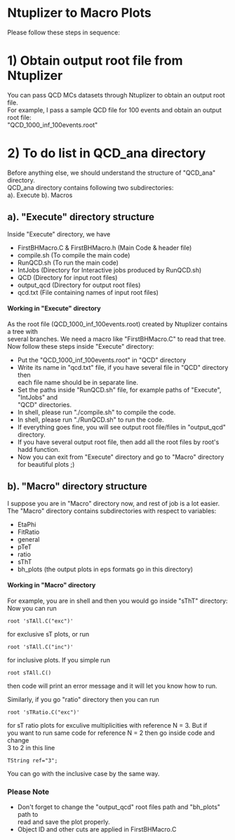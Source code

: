 # Ntuplizer to Macro Plots
Please follow these steps in sequence:
# 1) Obtain output root file from Ntuplizer
You can pass QCD MCs datasets through Ntuplizer to obtain an output root file.  
For example, I pass a sample QCD file for 100 events and obtain an output root file:  
"QCD_1000_inf_100events.root"  
# 2) To do list in QCD_ana directory
Before anything else, we should understand the structure of "QCD_ana" directory.  
QCD_ana directory contains following two subdirectories:    
a). Execute b). Macros 
## a). "Execute" directory structure
Inside "Execute" directory, we have  
- FirstBHMacro.C & FirstBHMacro.h (Main Code & header file)
- compile.sh (To compile the main code)
- RunQCD.sh (To run the main code)
- IntJobs (Directory for Interactive jobs produced by RunQCD.sh)
- QCD (Directory for input root files)
- output_qcd (Directory for output root files)
- qcd.txt (File containing names of input root files)
  
#### Working in "Execute" directory
As the root file (QCD_1000_inf_100events.root) created by Ntuplizer contains a tree with  
several branches. We need a macro like "FirstBHMacro.C" to read that tree.  
Now follow these steps inside "Execute" directory:  
- Put the "QCD_1000_inf_100events.root" in "QCD" directory  
- Write its name in "qcd.txt" file, if you have several file in "QCD" directory then  
each file name should be in separate line.  
- Set the paths inside "RunQCD.sh" file, for example paths of "Execute", "IntJobs" and  
"QCD" directories.  
- In shell, please run "./compile.sh" to compile the code.  
- In shell, please run "./RunQCD.sh" to run the code.  
- If everything goes fine, you will see output root file/files in "output_qcd" directory.  
- If you have several output root file, then add all the root files by root's hadd function.  
- Now you can exit from "Execute" directory and go to "Macro" directory for beautiful plots ;)  

## b). "Macro" directory structure 
I suppose you are in "Macro" directory now, and rest of job is a lot easier.
The "Macro" directory contains subdirectories with respect to variables:
- EtaPhi   
- FitRatio 
- general  
- pTeT     
- ratio    
- sThT  
- bh_plots (the output plots in eps formats go in this directory)

####  Working in "Macro" directory
For example, you are in shell and then you would go inside "sThT" directory:
Now you can run
```
root 'sTAll.C("exc")'
```
for exclusive sT plots, or run 
```
root 'sTAll.C("inc")'
```
for inclusive plots.
If you simple run
```
root sTAll.C()
```
then code will print an error message and it will let you know how to run.

Similarly, if you go "ratio" directory then you can run
```
root 'sTRatio.C("exc")'
``` 
for sT ratio plots for exculive multiplicities with reference N = 3. But if   
you want to run same code for reference N = 2 then go inside code and change  
3 to 2 in this line
```
TString ref="3";
```
You can go with the inclusive case by the same way.
### Please Note
- Don't forget to change the "output_qcd" root files path  and "bh_plots" path to   
read and save the plot properly.
- Object ID and other cuts are applied in FirstBHMacro.C




